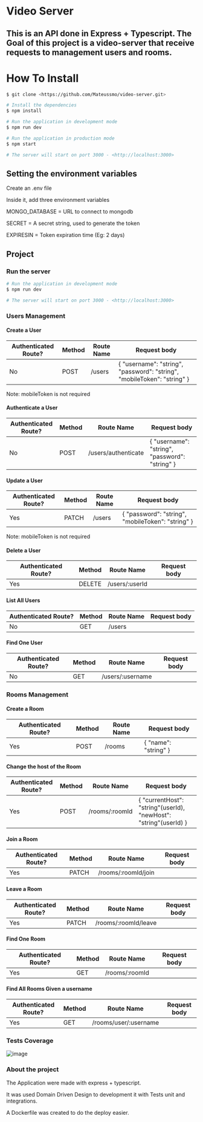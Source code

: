 # Video Server
## This is an API done in Express + Typescript. The Goal of this project is a video-server that receive requests to management users and rooms. 

# How To Install

```bash
$ git clone <https://github.com/Mateussmo/video-server.git>

# Install the dependencies
$ npm install

# Run the application in development mode
$ npm run dev

# Run the application in production mode
$ npm start

# The server will start on port 3000 - <http://localhost:3000>
```


## Setting the environment variables

Create an .env file

Inside it, add three environment variables

MONGO_DATABASE = URL to connect to mongodb

SECRET = A secret string, used to generate the token

EXPIRESIN = Token expiration time (Eg: 2 days)


## Project

### Run the server


```bash
# Run the application in development mode
$ npm run dev

# The server will start on port 3000 - <http://localhost:3000>
```

### Users Management 

#### Create a User


| Authenticated Route? | Method | Route Name | Request body                                                                  |
|----------------------|--------|------------|-------------------------------------------------------------------------------|
| No                   | POST   | /users     | {   "username": "string",   "password": "string",   "mobileToken": "string" } |


Note: mobileToken is not required

#### Authenticate a User 

| Authenticated Route? | Method | Route Name          | Request body                                       |
|----------------------|--------|---------------------|----------------------------------------------------|
| No                   | POST   | /users/authenticate | {   "username": "string",   "password": "string" } |


#### Update a User

| Authenticated Route? | Method | Route Name          | Request body                                          |
|----------------------|--------|---------------------|-------------------------------------------------------|
| Yes                  | PATCH  | /users              | {   "password": "string",   "mobileToken": "string" } |

Note: mobileToken is not required

#### Delete a User

| Authenticated Route? | Method | Route Name     | Request body |
|----------------------|--------|----------------|--------------|
| Yes                  | DELETE | /users/:userId |              |


#### List All Users

| Authenticated Route? | Method | Route Name | Request body |
|----------------------|--------|------------|--------------|
| No                   | GET    | /users     |              |

#### Find One User

| Authenticated Route? | Method | Route Name       | Request body |
|----------------------|--------|------------------|--------------|
| No                   | GET    | /users/:username |              |


### Rooms Management 

#### Create a Room

| Authenticated Route? | Method | Route Name | Request body          |
|----------------------|--------|------------|-----------------------|
| Yes                  | POST   | /rooms     | {  "name": "string" } |

#### Change the host of the Room

| Authenticated Route? | Method | Route Name     | Request body                                                       |
|----------------------|--------|----------------|--------------------------------------------------------------------|
| Yes                  | POST   | /rooms/:roomId | {  "currentHost": "string"(userId),  "newHost": "string"(userId) } |


#### Join a Room

| Authenticated Route? | Method | Route Name          | Request body |
|----------------------|--------|---------------------|--------------|
| Yes                  | PATCH  | /rooms/:roomId/join |              |


#### Leave a Room

| Authenticated Route? | Method | Route Name           | Request body |
|----------------------|--------|----------------------|--------------|
| Yes                  | PATCH  | /rooms/:roomId/leave |              |


#### Find One Room

| Authenticated Route? | Method | Route Name     | Request body |
|----------------------|--------|----------------|--------------|
| Yes                  | GET    | /rooms/:roomId |              |


#### Find All Rooms Given a username

| Authenticated Route? | Method | Route Name            | Request body |
|----------------------|--------|-----------------------|--------------|
| Yes                  | GET    | /rooms/user/:username |              |


### Tests Coverage

![image](https://user-images.githubusercontent.com/26530039/91669809-4b05aa80-eaee-11ea-894a-33ce1e804b6d.png)



### About the project 

The Application were made with express + typescript. 

It was used Domain Driven Design to development it with Tests unit and integrations.

A Dockerfile was created to do the deploy easier. 



